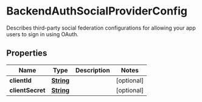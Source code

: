 

# BackendAuthSocialProviderConfig

Describes third-party social federation configurations for allowing your app users to sign in using OAuth.

## Properties

| Name | Type | Description | Notes |
|------------ | ------------- | ------------- | -------------|
|**clientId** | [**String**](String.md) |  |  [optional] |
|**clientSecret** | [**String**](String.md) |  |  [optional] |




